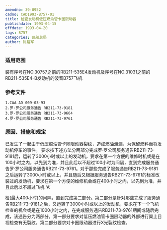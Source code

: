 ```yaml
---
amendno: 39-0952
cadno: CAD1993-B757-01
title: 检查发动机低压燃油管卡圈限动器
publishdate: 1993-04-15
effdate: 1993-04-20
tags: B757
categories: 民航总局
author: 陈建军
---
```


### 适用范围 
装有序号在NO.30757之前的RB211-535E4发动机及序号在NO.31031之前的RB211-535E4-B发动机的波音B757飞机

### 参考文件
    1.CAA AD 009-03-93 
    2.罗·罗公司服务通告 RB211-73-9181 
    3.罗·罗公司服务通告 RB211-73-9664 
    4.罗·罗公司服务通告 RB211-73-9761 


### 原因、措施和规定 
已发生了一起由于低压燃油管卡圈限动器裂纹，造成燃油泄漏，为保留燃料而将发动机停车的事件。 
    要求按下述方法分两部分完成罗·罗公司服务通告RB211-73-9181后，运转了3000小时或以上的发动机，要求在第一个方便的维修时机或是在100小时之内，以先到为准，并且此后以不超过100小时为间隔，直到完成服务通告罗·罗公司服务通告RB211-73-9761。对于那些完成了服务通告RB211-73-9181之后运转了3000小时或以上，并且随后又根据服务通告RB211-73-9761的标准改装过的发动机，要求在第一个方便的维修机会或在400小时之内，以先到为准，并且此后以不超过飞机 ‘A’ 
  
检(最大400小时)的间隔，直到完成第二部分。第二部分是针对那些完成了服务通告RB211-73-9181之后，又运转了3000小时或以上的发动机，要求在下一个飞机检查的机会或是在1000小时之内，在完成服务通告RB211-73-9761期间或随后完成，该通告分为两部分，第一部分要求对低压燃油管卡圈限动器的外部进行翼上目视检查有无裂纹。第二部分要求对卡圈限动器进行X光裂纹检查。
